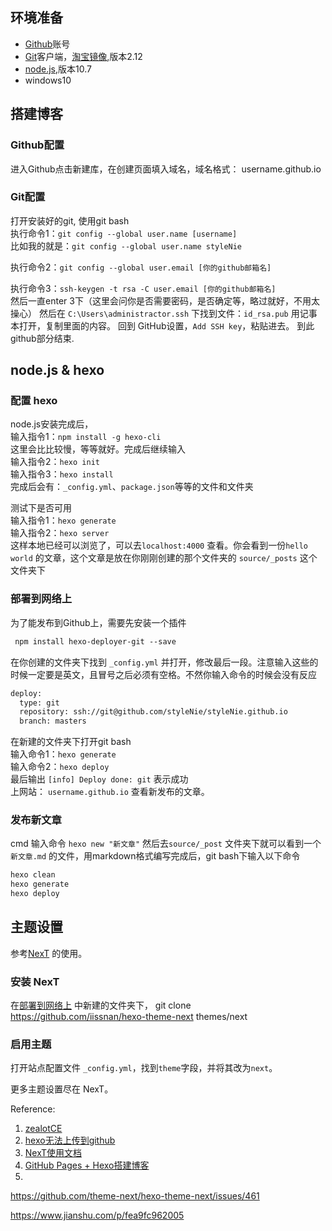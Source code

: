 <!--
---
title: 利用 Github 和 hexo 搭建自己的博客
author: styleNie
date: 2018-07-19 16:33:02
tags: hexo

toc:
    depth_from: 1
    depth_to: 6
    ordered: false
    ignoreLink: false

html:
    embed_local_images: true
    embed_svg: true
    offline: false
    toc: false

print_background: false

export_on_save:
    html: true
---
-->
## 环境准备   
- [Github](https://github.com/)账号   
- [Git](https://github.com/waylau/git-for-win)客户端，[淘宝镜像](https://npm.taobao.org/mirrors/git-for-windows/2.12.0.windows.1/Git-2.12.0-64-bit.exe),版本2.12      
- [node.js](https://nodejs.org/en/),版本10.7   
- windows10   

## 搭建博客   
### Github配置   
进入Github点击新建库，在创建页面填入域名，域名格式： username.github.io   

### Git配置    
打开安装好的git, 使用git bash   
执行命令1：```git config --global user.name [username] ```  
比如我的就是：```git config --global user.name styleNie ``` 

执行命令2：```git config --global user.email [你的github邮箱名]```   

执行命令3：```ssh-keygen -t rsa -C user.email [你的github邮箱名]```   
然后一直enter 3下（这里会问你是否需要密码，是否确定等，略过就好，不用太操心）
然后在 ```C:\Users\administractor.ssh``` 下找到文件：```id_rsa.pub``` 用记事本打开，复制里面的内容。
回到 GitHub设置，```Add SSH key```，粘贴进去。
到此github部分结束.    

## node.js & hexo    
### 配置 hexo     
node.js安装完成后，   
输入指令1：```npm install -g hexo-cli```   
这里会比比较慢，等等就好。完成后继续输入   
输入指令2：```hexo init```   
输入指令3：```hexo install```   
完成后会有：```_config.yml```、```package.json```等等的文件和文件夹    

测试下是否可用      
输入指令1：```hexo generate```   
输入指令2：```hexo server```   
这样本地已经可以浏览了，可以去```localhost:4000``` 查看。你会看到一份```hello world``` 的文章，这个文章是放在你刚刚创建的那个文件夹的 ```source/_posts``` 这个文件夹下    

### 部署到网络上   
为了能发布到Github上，需要先安装一个插件      
```html
 npm install hexo-deployer-git --save
```   

在你创建的文件夹下找到 ```_config.yml``` 并打开，修改最后一段。注意输入这些的时候一定要是英文，且冒号之后必须有空格。不然你输入命令的时候会没有反应   

```html
deploy: 
  type: git
  repository: ssh://git@github.com/styleNie/styleNie.github.io
  branch: masters
```    
在新建的文件夹下打开git bash    
输入命令1：```hexo generate```  
输入命令2：```hexo deploy```      
最后输出 ```[info] Deploy done: git``` 表示成功   
上网站： ```username.github.io``` 查看新发布的文章。    

### 发布新文章   
cmd 输入命令 ```hexo new "新文章"``` 然后去```source/_post``` 文件夹下就可以看到一个 ```新文章.md``` 的文件，用markdown格式编写完成后，git bash下输入以下命令   

```html
hexo clean   
hexo generate   
hexo deploy
```      

## 主题设置   
参考[NexT](http://theme-next.iissnan.com/getting-started.html#menu-settings) 的使用。   
### 安装 NexT   
在[部署到网络上](部署到网络上) 中新建的文件夹下， git clone https://github.com/iissnan/hexo-theme-next themes/next   

### 启用主题   
打开站点配置文件 ```_config.yml```，找到```theme```字段，并将其改为```next```。   

更多主题设置尽在 NexT。

Reference:   
1. [zealotCE](https://zealotce.github.io/2017/03/03/build_your_own_blog%20with%20git+hexo/)   
2. [hexo无法上传到github](https://segmentfault.com/q/1010000003734223)    
3. [NexT使用文档](http://theme-next.iissnan.com/getting-started.html#menu-settings)      
4. [GitHub Pages + Hexo搭建博客](http://crazymilk.github.io/2015/12/28/GitHub-Pages-Hexo%E6%90%AD%E5%BB%BA%E5%8D%9A%E5%AE%A2/#more)      
5. [](http://www.jeyzhang.com/hexo-next-add-post-views.html)


https://github.com/theme-next/hexo-theme-next/issues/461

https://www.jianshu.com/p/fea9fc962005

